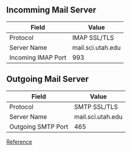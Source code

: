 ## Incomming Mail Server
| Field              | Value             |
|--------------------|-------------------|
| Protocol           | IMAP SSL/TLS      |
| Server Name        | mail.sci.utah.edu |
| Incoming IMAP Port | 993               |

## Outgoing Mail Server
| Field              | Value             |
|--------------------|-------------------|
| Protocol           | SMTP SSL/TLS      |
| Server Name        | mail.sci.utah.edu |
| Outgoing SMTP Port | 465               |

[Reference](https://internal.sci.utah.edu/general-email-setup)